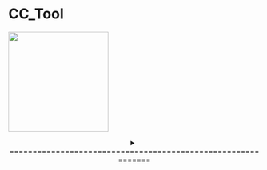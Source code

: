 # CC_Tool
<a href="https://colorcompass.jp/colorcompass/colorcompasmfa/" align="center"><img height="200" src="https://colorcompass.jp/wp-content/uploads/2022/06/cropped-logo.png"/></a>
<details>
<summary align="center">=============================================================</summary>


Thư viện MICROSOFT FOUNDATION CLASS: CC_Tool Tổng quan về dự án
=======================================================================================

CC_Tool được tạo bởi Trình hướng dẫn ứng dụng thể hiện cách sử dụng cơ bản
của các Lớp nền tảng của Microsoft.</br> Vui lòng sử dụng nó làm mẫu để tạo ứng dụng.

Bài viết này chứa mô tả ngắn gọn về từng tệp tạo nên ứng dụng CC_Tool.

CC_Tool.vcproj</br>
    Đây là tệp dự án chính cho dự án VC++ được tạo bởi Trình hướng dẫn ứng dụng.</br>
    Chứa thông tin phiên bản của Visual C++ nơi tệp được tạo.</br>
    Nó cũng bao gồm thông tin về nền tảng,cấu hình và </br>
    các tính năng của dự án được chọn trong Trình hướng dẫn ứng dụng.

CC_Tool.h</br>
    Đây là tệp tiêu đề chính cho ứng dụng của bạn. </br>
    Tệp này chứa các tiêu đề dành riêng cho dự án khác, </br>
    bao gồm Resource.h, khai báo lớp ứng dụng CCC_ToolApp

CC_Tool.cpp</br>
    Đây là tệp nguồn ứng dụng chính chứa lớp ứng dụng CCC_ToolApp.

CC_Tool.rc</br>
    Đây là tệp liệt kê các tài nguyên Microsoft Windows được chương trình sử dụng. </br>
    Tệp này chứa các biểu tượng, bitmap và con trỏ được lưu trữ trong thư mục con RES. </br>
    Tập tin này có thể được chỉnh sửa trực tiếp trong Microsoft Visual C++. </br>
    Tài nguyên dự án có thể được tìm thấy tại 1041.

res\CC_Tool.ico</br>
    Đây là một tập tin biểu tượng được sử dụng làm biểu tượng của ứng dụng. </br>
    Biểu tượng này được bao gồm trong tệp tài nguyên chính CC_Tool.rc.

res\CC_Tool.rc2</br>
    Tệp này chứa các tài nguyên đã được chỉnh sửa bên ngoài Microsoft Visual C++. </br>
    Đặt bất kỳ tài nguyên nào không thể chỉnh sửa được trong trình chỉnh sửa tài nguyên trong tệp này.
    
CC_Tool.reg</br>
    Tệp đăng ký này là một tệp mẫu trình bày cách định cấu hình đăng ký cho khung. </br>
    Sử dụng nó dưới dạng tệp .reg với ứng dụng của bạn hoặc xóa nó </br>
    và sử dụng RegisterShellFileTypes đăng ký mặc định.


////////////////////////////////////////////////////////////////////////////////////////////

Cửa sổ khung chính:</br>
     Dự án chứa các giao diện MFC tiêu chuẩn.

MainFrm.h, MainFrm.cpp</br>
    Các tệp này chứa lớp khung CMainFrame.</br>
    Lớp khung bắt nguồn từ CFrameWnd và kiểm soát tất cả chức năng của khung SDI.

res\Thanh công cụ.bmp</br>
    Tệp bitmap này sẽ được sử dụng làm hình ảnh ô thanh công cụ. </br>
    Thanh công cụ và thanh trạng thái ban đầu được tạo trong lớp CMainFrame. </br>
    Để thêm nút thanh công cụ, hãy chỉnh sửa bitmap thanh công cụ này bằng Trình chỉnh sửa tài nguyên </br>
    và cập nhật mảng Thanh công cụ IDR_MAINFRAME trong tệp CC_Tool.rc.

////////////////////////////////////////////////////////////////////////////////////////////

Trình hướng dẫn ứng dụng tạo một loại tài liệu và một dạng xem:</br>

CC_ToolDoc.h, CC_ToolDoc.cpp - Tài liệu Các tệp này chứa lớp CCC_ToolDoc. </br>
Chỉnh sửa các tệp này để thêm dữ liệu tài liệu đặc biệt,lưu tệp và tải (thông qua CCC_ToolDoc::Serialize).

     Tài liệu chứa chuỗi sau:
         Phần mở rộng tập tin: cctd
         ID loại tệp: CCTool.Document
         Chú thích khung chính: CC_Tool
         Tên loại tài liệu: CC_Tool
         Tên bộ lọc: Tệp CC_Tool (*.cctd)
         Tên viết tắt mới cho tệp: CC_Tool
         Tên dài của loại tệp: CC_Tool.Document

CC_ToolView.h, CC_ToolView.cpp - Chế độ xem tài liệu Những tệp này chứa lớp CCC_ToolView. 
Đối tượng CCC_ToolView được sử dụng để hiển thị đối tượng CCC_ToolDoc.



////////////////////////////////////////////////////////////////////////////////////////////

Các tính năng khác:

Điều khiển ActiveX
    Ứng dụng này bao gồm hỗ trợ sử dụng các điều khiển ActiveX.

////////////////////////////////////////////////////////////////////////////////////////////

Các tập tin tiêu chuẩn khác:

StdAfx.h, StdAfx.cpp
    Các tệp này được sử dụng để xây dựng tệp tiêu đề được biên dịch trước (PCH) CC_Tool.pch 
    và tệp loại được biên dịch trước StdAfx.obj.

Resource.h
    Đây là tệp tiêu đề tiêu chuẩn xác định ID tài nguyên mới. Microsoft Visual C++ đọc và cập nhật tệp này.

CC_Tool.manifest
    Các tệp kê khai ứng dụng được sử dụng trong Windows XP để mô tả sự phụ thuộc của ứng dụng vào các phiên bản cụ thể của các tập hợp song song. 
    Trình tải sử dụng thông tin này để tải tập hợp thích hợp từ bộ nhớ đệm của tập hợp hoặc tập hợp riêng từ ứng dụng. 
    Tệp kê khai ứng dụng được đưa vào để phân phối lại dưới dạng tệp .manifest bên ngoài được cài đặt trong cùng thư mục với ứng dụng thực thi hoặc được đưa vào tệp thực thi dưới dạng tài nguyên.
////////////////////////////////////////////////////////////////////////////////////////////

Các ghi chú khác:

Trình hướng dẫn ứng dụng sử dụng các nhận xét bắt đầu bằng "TODO:" để chỉ ra các phần của mã nguồn mà bạn cần thêm hoặc tùy chỉnh.

Nếu ứng dụng của bạn sử dụng MFC trong một DLL được chia sẻ, bạn phải phân phối lại MFC DLL. 
Ngoài ra, nếu ứng dụng của bạn sử dụng ngôn ngữ không phải là ngôn ngữ của hệ điều hành, bạn cũng phải phân phối lại tài nguyên được bản địa hóa tương ứng MFC90XXX.DLL. Để biết thêm thông tin về các chủ đề này, hãy xem phần Phân phối lại ứng dụng Visual C++ của tài liệu MSDN.

</details>
